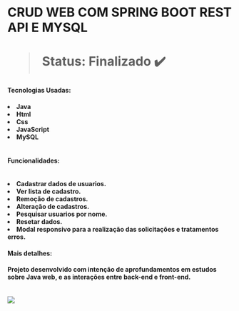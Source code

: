 <h1>CRUD WEB COM SPRING BOOT REST API E MYSQL<h1/>

> Status: Finalizado ✔️

<h4>Tecnologias Usadas: <h4/>

<table>
<li>Java 
<li>Html
<li>Css
<li>JavaScript
<li>MySQL
<table/>

<h4>Funcionalidades: <h4/>
<table>
<li>Cadastrar dados de usuarios.
<li>Ver lista de cadastro.
<li>Remoção de cadastros.
<li>Alteração de cadastros.
<li>Pesquisar usuarios por nome.
<li>Resetar dados.
<li>Modal responsivo para a realização das solicitações e tratamentos erros.

<h4>Mais detalhes: <h4/>
<p>Projeto desenvolvido com intenção de aprofundamentos em estudos sobre Java web, e as interações entre back-end e front-end.</p>
<table/>

<img src="imagens/telatesteSolo.png">


